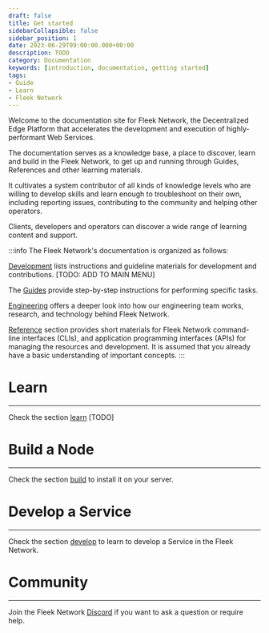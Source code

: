 ```yaml
---
draft: false
title: Get started
sidebarCollapsible: false
sidebar_position: 1
date: 2023-06-29T09:00:00.000+00:00
description: TODO
category: Documentation
keywords: [introduction, documentation, getting started]
tags:
- Guide
- Learn
- Fleek Network
---
```


Welcome to the documentation site for Fleek Network, the Decentralized Edge Platform that accelerates the development and execution of highly-performant Web Services.

The documentation serves as a knowledge base, a place to discover, learn and build in the Fleek Network, to get up and running through Guides, References and other learning materials.

It cultivates a system contributor of all kinds of knowledge levels who are willing to develop skills and learn enough to troubleshoot on their own, including reporting issues, contributing to the community and helping other operators.

Clients, developers and operators can discover a wide range of learning content and support.

:::info
The Fleek Network's documentation is organized as follows:

[Development](development) lists instructions and guideline materials for development and contributions. [TODO: ADD TO MAIN MENU]

The [Guides](guides) provide step-by-step instructions for performing specific tasks.

[Engineering](engineering) offers a deeper look into how our engineering team works, research, and technology behind Fleek Network.

[Reference](reference) section provides short materials for Fleek Network command-line interfaces (CLIs), and application programming interfaces (APIs) for managing the resources and development. It is assumed that you already have a basic understanding of important concepts.
:::


# Learn
---

Check the section [learn](learn/index) [TODO]


# Build a Node
---

Check the section [build](build/index) to install it on your server.


# Develop a Service
---

Check the section [develop](develop/index) to learn to develop a Service in the Fleek Network.


# Community
---

Join the Fleek Network [Discord](https://discord.gg/fleekxyz) if you want to ask a question or require help.

